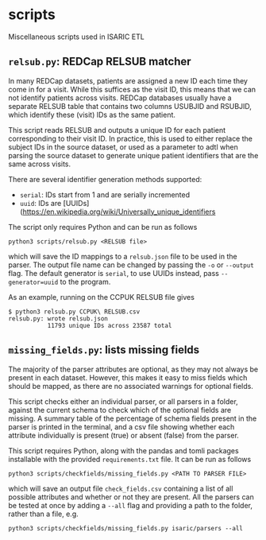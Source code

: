 # scripts

Miscellaneous scripts used in ISARIC ETL

## `relsub.py`: REDCap RELSUB matcher

In many REDCap datasets, patients are assigned a new ID each time they come in
for a visit. While this suffices as the visit ID, this means that we can not
identify patients across visits. REDCap databases usually have a separate RELSUB
table that contains two columns USUBJID and RSUBJID, which identify these
(visit) IDs as the same patient.

This script reads RELSUB and outputs a unique ID for each patient corresponding
to their visit ID. In practice, this is used to either replace the subject IDs
in the source dataset, or used as a parameter to adtl when parsing the source
dataset to generate unique patient identifiers that are the same across visits.

There are several identifier generation methods supported:

* `serial`: IDs start from 1 and are serially incremented
* `uuid`: IDs are [UUIDs](<https://en.wikipedia.org/wiki/Universally_unique_identifiers>

The script only requires Python and can be run as follows

```shell
python3 scripts/relsub.py <RELSUB file>
```

which will save the ID mappings to a `relsub.json` file to be used in the
parser. The output file name can be changed by passing the `-o` or `--output`
flag. The default generator is `serial`, to use UUIDs instead, pass
`--generator=uuid` to the program.

As an example, running on the CCPUK RELSUB file gives

```shell
$ python3 relsub.py CCPUK\ RELSUB.csv
relsub.py: wrote relsub.json
           11793 unique IDs across 23587 total
```

## `missing_fields.py`: lists missing fields

The majority of the parser attributes are optional, as they may not
always be present in each dataset. However, this makes it easy to miss
fields which should be mapped, as there are no associated warnings for
optional fields.

This script checks either an individual parser, or all parsers in a folder,
against the current schema to check which of the optional fields are missing.
A summary table of the percentage of schema fields present in the parser is
printed in the terminal, and a csv file showing whether each attribute individually
is present (true) or absent (false) from the parser.

This script requires Python, along with the pandas and tomli packages installable
with the provided `requirements.txt` file. It can be run as follows
```shell
python3 scripts/checkfields/missing_fields.py <PATH TO PARSER FILE>
```
which will save an output file `check_fields.csv` containing a list of all
possible attributes and whether or not they are present. All the parsers can
be tested at once by adding a `--all` flag and providing a path to the folder, rather
than a file, e.g.

```shell
python3 scripts/checkfields/missing_fields.py isaric/parsers --all
```
